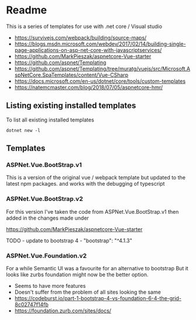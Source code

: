 # Readme

This is a series of templates for use with .net core / Visual studio

  * https://survivejs.com/webpack/building/source-maps/
  * https://blogs.msdn.microsoft.com/webdev/2017/02/14/building-single-page-applications-on-asp-net-core-with-javascriptservices/
  * https://github.com/MarkPieszak/aspnetcore-Vue-starter
  * https://github.com/aspnet/Templating
  * https://github.com/aspnet/Templating/tree/muratg/vuejs/src/Microsoft.AspNetCore.SpaTemplates/content/Vue-CSharp
  * https://docs.microsoft.com/en-us/dotnet/core/tools/custom-templates
  * https://natemcmaster.com/blog/2018/07/05/aspnetcore-hmr/

## Listing existing installed templates

To list all existing installed templates
```
dotnet new -l
```

## Templates


### ASPNet.Vue.BootStrap.v1

This is a version of the original vue / webpack template but updated to the latest npm packages.
and works with the debugging of typescript


### ASPNet.Vue.BootStrap.v2

For this version I've taken the code from ASPNet.Vue.BootStrap.v1
then added in the changes made under

https://github.com/MarkPieszak/aspnetcore-Vue-starter

TODO - update to bootstrap 4 - "bootstrap": "^4.1.3"


### ASPNet.Vue.Foundation.v2

For a while Semantic UI was a favourite for an alternative to bootstrap
But it looks like zurbs foundation might now be the better option.

  * Seems to have more features
  * Doesn't suffer from the problem of all sites looking the same
  * https://codeburst.io/part-1-bootstrap-4-vs-foundation-6-4-the-grid-8c02747f14fb
  * https://foundation.zurb.com/sites/docs/
